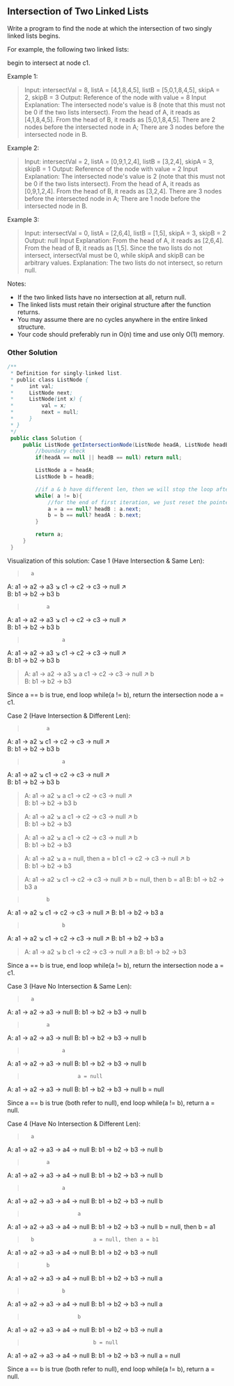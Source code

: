 ## Intersection of Two Linked Lists

Write a program to find the node at which the intersection of two singly linked lists begins.

For example, the following two linked lists:


begin to intersect at node c1.



Example 1:


>Input: intersectVal = 8, listA = [4,1,8,4,5], listB = [5,0,1,8,4,5], skipA = 2, skipB = 3
Output: Reference of the node with value = 8
Input Explanation: The intersected node's value is 8 (note that this must not be 0 if the two lists intersect). From the head of A, it reads as [4,1,8,4,5]. From the head of B, it reads as [5,0,1,8,4,5]. There are 2 nodes before the intersected node in A; There are 3 nodes before the intersected node in B.


Example 2:


>Input: intersectVal = 2, listA = [0,9,1,2,4], listB = [3,2,4], skipA = 3, skipB = 1
Output: Reference of the node with value = 2
Input Explanation: The intersected node's value is 2 (note that this must not be 0 if the two lists intersect). From the head of A, it reads as [0,9,1,2,4]. From the head of B, it reads as [3,2,4]. There are 3 nodes before the intersected node in A; There are 1 node before the intersected node in B.


Example 3:


>Input: intersectVal = 0, listA = [2,6,4], listB = [1,5], skipA = 3, skipB = 2
Output: null
Input Explanation: From the head of A, it reads as [2,6,4]. From the head of B, it reads as [1,5]. Since the two lists do not intersect, intersectVal must be 0, while skipA and skipB can be arbitrary values.
Explanation: The two lists do not intersect, so return null.


Notes:

* If the two linked lists have no intersection at all, return null.
* The linked lists must retain their original structure after the function returns.
* You may assume there are no cycles anywhere in the entire linked structure.
* Your code should preferably run in O(n) time and use only O(1) memory.


### Other Solution

```Java
/**
 * Definition for singly-linked list.
 * public class ListNode {
 *     int val;
 *     ListNode next;
 *     ListNode(int x) {
 *         val = x;
 *         next = null;
 *     }
 * }
 */
 public class Solution {
     public ListNode getIntersectionNode(ListNode headA, ListNode headB) {
         //boundary check
         if(headA == null || headB == null) return null;

         ListNode a = headA;
         ListNode b = headB;

         //if a & b have different len, then we will stop the loop after second iteration
         while( a != b){
             //for the end of first iteration, we just reset the pointer to the head of another linkedlist
             a = a == null? headB : a.next;
             b = b == null? headA : b.next;    
         }

         return a;
     }
 }
```

Visualization of this solution:
Case 1 (Have Intersection & Same Len):

>       a
A:     a1 → a2 → a3
                   ↘
                     c1 → c2 → c3 → null
                   ↗            
B:     b1 → b2 → b3
       b

>            a
A:     a1 → a2 → a3
                   ↘
                     c1 → c2 → c3 → null
                   ↗            
B:     b1 → b2 → b3
            b

>                 a
A:     a1 → a2 → a3
                   ↘
                     c1 → c2 → c3 → null
                   ↗            
B:     b1 → b2 → b3
                 b

>A:     a1 → a2 → a3
                   ↘ a
                     c1 → c2 → c3 → null
                   ↗ b            
B:     b1 → b2 → b3

Since a == b is true, end loop while(a != b), return the intersection node a = c1.

Case 2 (Have Intersection & Different Len):

>            a
A:          a1 → a2
                   ↘
                     c1 → c2 → c3 → null
                   ↗            
B:     b1 → b2 → b3
       b

>                 a
A:          a1 → a2
                   ↘
                     c1 → c2 → c3 → null
                   ↗            
B:     b1 → b2 → b3
            b

>A:          a1 → a2
                   ↘ a
                     c1 → c2 → c3 → null
                   ↗            
B:     b1 → b2 → b3
                 b

>A:          a1 → a2
                   ↘      a
                     c1 → c2 → c3 → null
                   ↗ b           
B:     b1 → b2 → b3

>A:          a1 → a2
                   ↘           a
                     c1 → c2 → c3 → null
                   ↗      b           
B:     b1 → b2 → b3

>A:          a1 → a2
                   ↘                a = null, then a = b1
                     c1 → c2 → c3 → null
                   ↗           b           
B:     b1 → b2 → b3

>A:          a1 → a2
                   ↘
                     c1 → c2 → c3 → null
                   ↗                b = null, then b = a1
B:     b1 → b2 → b3
       a

>            b         
A:          a1 → a2
                   ↘
                     c1 → c2 → c3 → null
                   ↗
B:     b1 → b2 → b3
            a

>                 b         
A:          a1 → a2
                   ↘
                     c1 → c2 → c3 → null
                   ↗
B:     b1 → b2 → b3
                 a

>A:          a1 → a2
                   ↘ b
                     c1 → c2 → c3 → null
                   ↗ a
B:     b1 → b2 → b3

Since a == b is true, end loop while(a != b), return the intersection node a = c1.

Case 3 (Have No Intersection & Same Len):

>       a
A:     a1 → a2 → a3 → null
B:     b1 → b2 → b3 → null
       b

>            a
A:     a1 → a2 → a3 → null
B:     b1 → b2 → b3 → null
            b

>                 a
A:     a1 → a2 → a3 → null
B:     b1 → b2 → b3 → null
                 b

>                      a = null
A:     a1 → a2 → a3 → null
B:     b1 → b2 → b3 → null
                      b = null

Since a == b is true (both refer to null), end loop while(a != b), return a = null.

Case 4 (Have No Intersection & Different Len):

>       a
A:     a1 → a2 → a3 → a4 → null
B:     b1 → b2 → b3 → null
       b

>            a
A:     a1 → a2 → a3 → a4 → null
B:     b1 → b2 → b3 → null
            b

>                 a
A:     a1 → a2 → a3 → a4 → null
B:     b1 → b2 → b3 → null
                 b

>                      a
A:     a1 → a2 → a3 → a4 → null
B:     b1 → b2 → b3 → null
                      b = null, then b = a1

>       b                   a = null, then a = b1
A:     a1 → a2 → a3 → a4 → null
B:     b1 → b2 → b3 → null

>            b                   
A:     a1 → a2 → a3 → a4 → null
B:     b1 → b2 → b3 → null
       a

>                 b
A:     a1 → a2 → a3 → a4 → null
B:     b1 → b2 → b3 → null
            a

>                      b
A:     a1 → a2 → a3 → a4 → null
B:     b1 → b2 → b3 → null
                 a

>                           b = null
A:     a1 → a2 → a3 → a4 → null
B:     b1 → b2 → b3 → null
                      a = null

Since a == b is true (both refer to null), end loop while(a != b), return a = null.
